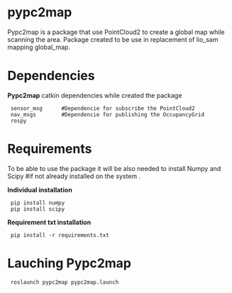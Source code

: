 # pypc2map

 Pypc2map is a package that use PointCloud2 to create a global map while scanning the area.
 Package created to be use in replacement of lio_sam mapping global_map.

# Dependencies 

**Pypc2map** catkin dependencies while created the package

     sensor_msg      #Dependencie for subscribe the PointCloud2 
     nav_msgs        #Dependencie for publishing the OccupancyGrid
     rospy

# Requirements
 
 To be able to use the package it will be also needed to install Numpy and Scipy   #if not already  installed on the system .

**Individual installation** 

     pip install numpy
     pip install scipy

**Requirement txt installation**

     pip install -r requirements.txt

# Lauching Pypc2map

     roslaunch pypc2map pypc2map.launch
    




